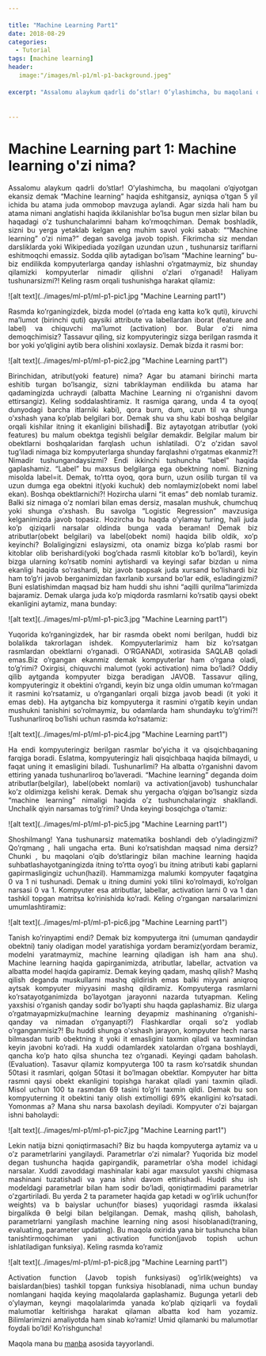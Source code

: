 ```yaml
---

title: "Machine Learning Part1"
date: 2018-08-29
categories:
  - Tutorial
tags: [machine learning]
header:
   image:"/images/ml-p1/ml-p1-background.jpeg"

excerpt: "Assalomu alaykum qadrli do’stlar! O’ylashimcha, bu maqolani o’qiyotgan ekansiz demak “Machine learning” haqida eshitgansiz, ayniqsa o’tgan 5 yil ichida bu atama juda ommobop mavzuga  aylandi."


---
```



# Machine Learning part 1: Machine learning o'zi nima?
<p style="text-align: justify">Assalomu alaykum qadrli do’stlar! O’ylashimcha, bu maqolani o’qiyotgan ekansiz demak “Machine learning” haqida eshitgansiz, ayniqsa o’tgan 5 yil ichida bu atama juda ommobop mavzuga  aylandi. Agar sizda hali ham bu atama nimani anglatishi haqida ikkilanishlar bo’lsa bugun men sizlar bilan bu haqadagi o’z  tushunchalarimni baham ko’rmoqchiman.
Demak boshladik, sizni bu yerga yetaklab kelgan eng muhim savol yoki sabab: ““Machine learning” o’zi nima?”  degan savolga javob topish. Fikrimcha siz mendan darsliklarda yoki Wikipediada yozilgan uzundan uzun , tushunarsiz tariflarni eshitmoqchi emassiz. Sodda qilib aytadigan bo’lsam “Machine learning” bu- biz endilikda kompyuterlarga qanday ishlashni o’rgatmaymiz, biz shunday qilamizki kompyuterlar nimadir qilishni o’zlari o’rganadi!
Haliyam tushunarsizmi?! Keling rasm orqali tushunishga harakat qilamiz: </p>
![alt text](../images/ml-p1/ml-p1-pic1.jpg "Machine Learning part1")

<p style="text-align:justify">
Rasmda ko’rganingizdek, bizda model (o’rtada eng katta ko’k quti), kiruvchi ma’lumot (birinchi quti) qaysiki attribute va labellardan iborat (feature and label) va chiquvchi ma’lumot (activation) bor. Bular o’zi nima demoqchimisiz?
Tassavur qiling, siz kompyuteringiz sizga berilgan rasmda it bor yoki yo’qligini aytib bera olishini xoxlaysiz. Demak bizda it rasmi bor:
</p>
![alt text](../images/ml-p1/ml-p1-pic2.jpg "Machine Learning part1")

<p style="text-align:justify">
Birinchidan, atribut(yoki feature)  nima? Agar bu atamani birinchi marta eshitib turgan bo’lsangiz, sizni tabriklayman endilikda bu atama har qadamingizda uchraydi (albatta Machine Learning ni o’rganishni davom ettirsangiz). Keling soddalashtiramiz. It rasmiga qarang, unda 4 ta oyoq( dunyodagi barcha itlarniki kabi), qora burn, dum, uzun til va shunga o’xshash yana ko’plab belgilari bor. Demak shu va shu kabi boshqa belgilar orqali kishilar itning it ekanligini bilishadi. Biz aytayotgan atributlar (yoki features) bu malum obektga tegishli belgilar demakdir.  Belgilar malum bir obektlarni boshqalaridan farqlash uchun ishlatiladi. O’z o’zidan savol tug’iladi nimaga biz kompyuterlarga shunday farqlashni o’rgatmas ekanmiz?!
Nimadir tushungandaysizmi? Endi ikkinchi tushuncha “label” haqida gaplashamiz. “Label” bu maxsus belgilarga ega obektning nomi. Bizning misolda label=it. Demak, to’rtta oyoq, qora burn, uzun osilib turgan til va uzun dumga ega obektni it(yoki kuchuk) deb nomlaymiz(obekt nomi  label ekan). Boshqa obektlarnichi?! Hozircha ularni “it emas” deb nomlab turamiz. Balki siz nimaga o’z nomlari bilan emas dersiz, masalan mushuk, chumchuq yoki shunga o’xshash. Bu savolga “Logistic Regression” mavzusiga kelganimizda javob topasiz. Hozircha bu haqda o’ylamay turing, hali juda ko’p qiziqarli narsalar oldinda bunga vada beraman!
Demak biz atributlar(obekt belgilari) va label(obekt nomi) haqida bilib oldik, xo’p keyinchi? Bolaligingizni eslaysizmi, ota onamiz bizga ko’plab rasmi bor kitoblar olib berishardi(yoki bog’chada rasmli kitoblar ko’b bo’lardi), keyin bizga ularning ko’rsatib nomini aytishardi va keyingi safar bizdan u nima ekanligi haqida so’rashardi, biz javob taopsak juda xursand bo’lishardi biz ham to’g’ri javob berganimizdan faxrlanib xursand bo’lar edik, esladingizmi? Buni eslatishimdan maqsad biz ham huddi shu ishni “aqilli qurilma”larimizda bajaramiz. Demak ularga juda ko’p miqdorda rasmlarni ko’rsatib qaysi obekt ekanligini aytamiz, mana bunday:
</p>
![alt text](../images/ml-p1/ml-p1-pic3.jpg "Machine Learning part1")
<p style="text-align:justify">
Yuqorida ko’rganingizdek, har bir rasmda obekt nomi berilgan, huddi biz bolalikda takrorlagan ishdek. Kompyuterlarimiz ham biz ko’rsatgan rasmlardan obektlarni o’rganadi. O’RGANADI, xotirasida SAQLAB qoladi emas.Biz o’rgangan ekanmiz demak kompyuterlar ham o’rgana oladi, to’g’rimi?
Oxirgisi, chiquvchi malumot (yoki activation) nima bo’ladi? Oddiy qilib aytganda kompyuter bizga beradigan JAVOB. Tassavur qiling, kompyuteringiz it obektini o’rgandi, keyin biz unga oldin umuman ko’rmagan it rasmini ko’rsatamiz, u o’rganganlari orqali bizga javob beadi (it yoki it emas deb). Ha aytgancha biz kompyuterga it rasmini o’rgatib keyin undan mushukni tanishini so’rolmaymiz, bu odamlarda ham shundayku to’g’rimi?! Tushunarliroq bo’lishi uchun rasmda ko’rsatamiz: </p>
![alt text](../images/ml-p1/ml-p1-pic4.jpg "Machine Learning part1")
<p style="text-align:justify">
Ha endi kompyuteringiz berilgan rasmlar bo’yicha it va qisqichbaqaning farqiga boradi. Eslatma, kompyuteringiz hali qisqichbaqa haqida bilmaydi, u faqat uning it emasligini biladi. Tushunarlimi? Ha albatta o’rganishni davom ettiring yanada tushunarliroq bo’laveradi.
“Machine learning” deganda doim atributlar(belgilar), label(obekt nomlari) va activation(javob) tushunchalar ko’z oldimizga kelishi kerak.
Demak shu yergacha o’qigan bo’lsangiz sizda “machine learning” nimaligi haqida o’z tushunchalaringiz shakllandi. Unchalik qiyin narsamas to’g’rimi? Unda keyingi bosqichga o’tamiz:
</p>
![alt text](../images/ml-p1/ml-p1-pic5.jpg "Machine Learning part1")
<p style="text-align:justify">
Shoshilmang! Yana tushunarsiz matematika boshlandi deb o’yladingizmi? Qo’rqmang , hali ungacha erta. Buni ko’rsatishdan maqsad nima dersiz? Chunki , bu maqolani o’qib do’stlaringiz bilan machine learning haqida suhbatlashayotganingizda itning to’rtta oyog’i bu itning atributi kabi gaplarni gapirmasligingiz uchun(hazil). Hammamizga malumki kompyuter faqatgina 0 va 1 ni tushunadi. Demak u itning dumini yoki tilini ko’rolmaydi, ko’rolgan narsasi 0 va 1. Kompyuter esa atributlar, labellar, activation larni 0 va 1 dan tashkil topgan matritsa ko’rinishida ko’radi.
Keling o’rgangan narsalarimizni umumlashtiramiz:
</p>
![alt text](../images/ml-p1/ml-p1-pic6.jpg "Machine Learning part1")
<p style="text-align:justify">
Tanish ko’rinyaptimi endi? Demak biz kompyuterga itni (umuman qandaydir obektni) taniy oladigan model yaratishiga yordam beramiz(yordam beramiz, modelni yaratmaymiz, machine learning qiladigan ish ham ana shu).
Machine learning haqida gapirganimizda, atributlar, labellar, actvation va albatta model haqida gapiramiz.
Demak keying qadam, mashq qilish? Mashq qilish deganda muskullarni mashq qildirish emas balki miyyani aniqroq aytsak kompyuter miyyasini mashq qildiramiz. Kompyuterga rasmlarni ko’rsatayotganimizda bo’layotgan jarayonni nazarda tutyapman. Keling yaxshisi o’rganish qanday sodir bo’lyapti shu haqda gaplashamiz. Biz ularga o’rgatmayapmizku(machine learning deyapmiz mashinaning o’rganishi- qanday va nimadan o’rganyapti?) Flashkardlar orqali so’z yodlab o’rganganmisiz?! Bu huddi shunga o’xshash jarayon, kompyuter hech narsa bilmasdan turib obektning it yoki it emasligini taxmin qiladi va taxmindan keyin javobni ko’radi. Ha xuddi odamlardek xatolardan o’rgana boshlaydi, qancha ko’p hato qilsa shuncha tez o’rganadi.
Keyingi qadam baholash.(Evaluation). Tasavur qilamiz kompyuterga 100 ta rasm ko’rsatdik shundan 50tasi it rasmlari, qolgan 50tasi it bo’lmagan obektlar. Kompyuter har bitta rasmni qaysi obekt ekanligini topishga harakat qiladi yani taxmin qiladi. Misol uchun 100 ta rasmdan 69 tasini to’g’ri taxmin qildi. Demak bu son kompyuterning it obektini taniy olish extimolligi 69% ekanligini ko’rsatadi. Yomonmas a? Mana shu narsa baxolash deyiladi. Kompyuter o’zi bajargan ishni baholaydi:
</p>
![alt text](../images/ml-p1/ml-p1-pic7.jpg "Machine Learning part1")
<p style="text-align:justify">
Lekin natija bizni qoniqtirmasachi? Biz bu haqda kompyuterga aytamiz va u o’z parametrlarini yangilaydi. Parametrlar o’zi nimalar? Yuqorida biz model degan tushuncha haqida gapirgandik, parametrlar o’sha model ichidagi narsalar. Xuddi zavoddagi mashinalar kabi agar maxsulot yaxshi chiqmasa mashinani tuzatishadi va yana ishni davom ettirishadi. Huddi shu ish modeldagi parametrlar bilan ham sodir bo’ladi, qoniqtirmadimi parametrlar o’zgartiriladi. Bu yerda 2 ta parameter haqida gap ketadi w og’irlik uchun(for weights) va b baiyslar uchun(for biases) yuqoridagi rasmda ikkalasi birgalikda Ө belgi bilan belgilangan.
Demak, mashq qilish, baholash, parametrlarni yangilash machine learning ning asosi hisoblanadi(traning, evaluating, parameter updating).
Bu maqola oxirida yana bir tushuncha bilan tanishtirmoqchiman yani activation function(javob topish uchun ishlatiladigan funksiya). Keling rasmda ko’ramiz
</p>
![alt text](../images/ml-p1/ml-p1-pic8.jpg "Machine Learning part1")
<p style="text-align:justify">
Activation function (Javob topish funksiyasi) og’irlik(weights) va baislardan(bies) tashkil topgan funksiya hisoblanadi, nima uchun bunday nomlangani haqida keying maqolalarda gaplashamiz.
Bugunga yetarli deb o’ylayman, keyngi maqolalarimda yanada ko’plab qiziqarli va foydali malumotlar keltirishga harakat qilaman albatta kod ham yozamiz. Bilimlarimizni amaliyotda ham sinab ko’ramiz! Umid qilamanki bu malumotlar foydali bo’ldi! Ko’rishguncha!
</p>

Maqola mana bu  [manba](https://chunml.github.io/ChunML.github.io/tutorial/Machine-Learning-Definition/ "Machine Learning Part 1: What is Machine Learning?")  asosida tayyorlandi.
